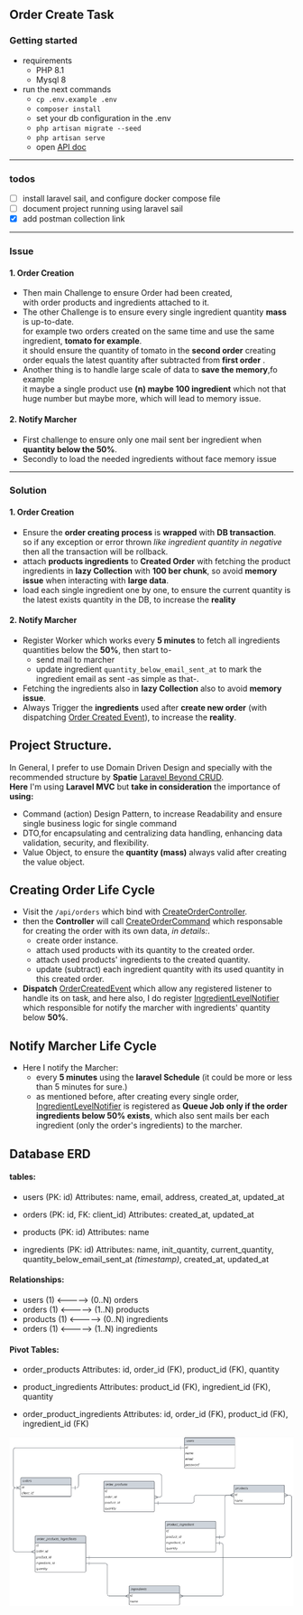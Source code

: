 ## Order Create Task

### Getting started
- requirements
  - PHP 8.1
  - Mysql 8
- run the next commands
  - ``cp .env.example .env`` 
  - ``composer install``
  - set your db configuration in the .env
  - ``php artisan migrate --seed``
  - ``php artisan serve``
  - open [API doc](https://documenter.getpostman.com/view/26549647/2s9YC5xsMm)
---

### todos 
- [ ] install laravel sail, and configure docker compose file
- [ ] document project running using laravel sail
- [x] add postman collection link
---
### Issue
#### 1.  Order Creation
 - Then main Challenge to ensure Order had been created, <br/> with order products and ingredients attached to it.
 - The other Challenge is to ensure every single ingredient quantity **mass** is up-to-date. <br/> for example two orders created on the same time and use the same ingredient, **tomato for example**. <br/> it should ensure the quantity of tomato in the **second order** creating order equals the latest quantity after subtracted from **first order** .
 - Another thing is to handle large scale of data to **save the memory**,fo example <br/> it maybe a single product use **(n) maybe 100 ingredient** which not that huge number but maybe more, which will lead to memory issue.
#### 2. Notify Marcher
- First challenge to ensure only one mail sent ber ingredient when **quantity below the 50%**.
- Secondly to load the needed ingredients without face memory issue
---
### Solution
#### 1.  Order Creation
-  Ensure the **order creating process** is **wrapped** with **DB transaction**. <br/> so if any exception or error thrown _like ingredient quantity in negative_ then all the transaction will be rollback.
-  attach **products ingredients** to **Created Order** with fetching the product ingredients in **lazy Collection** with **100 ber chunk**, so avoid **memory issue** when interacting with **large data**.
-  load each single ingredient one by one, to ensure the current quantity is the latest exists quantity in the DB, to increase the **reality**
#### 2. Notify Marcher
- Register Worker which works every **5 minutes** to fetch all ingredients quantities below the **50%**, then start to-
  - send mail to marcher
  - update ingredient `quantity_below_email_sent_at` to mark the ingredient email as sent -as simple as that-.
- Fetching the ingredients also in **lazy Collection** also to avoid **memory issue**.
- Always Trigger  the **ingredients** used after **create new order** (with dispatching [Order Created Event](app/Events/Order/OrderCreatedEvent.php)), to increase the **reality**.

## Project Structure.
In General, I prefer to use Domain Driven Design and specially with the recommended structure by **Spatie** [Laravel Beyond CRUD](https://spatie.be/products/laravel-beyond-crud).<br/>
**Here** I'm using **Laravel MVC** but **take in consideration** the importance of **using:** 
- Command (action) Design Pattern, to increase Readability and ensure single business logic for single command
- DTO,for encapsulating and centralizing data handling, enhancing data validation, security, and flexibility. 
- Value Object, to ensure the **quantity (mass)** always valid after creating the value object.

## Creating Order Life Cycle
- Visit the `/api/orders` which bind with [CreateOrderController](app/Http/Controllers/Order/CreateOrderController.php).
- then the **Controller** will call [CreateOrderCommand](app/Commands/Order/CreateOrderCommand.php) which responsable for creating the order with its own data, _in details:_.
  - create order instance.
  - attach used products with its quantity to the created order.
  - attach used products' ingredients to the created quantity.
  - update (subtract) each ingredient quantity with its used quantity in this created order.
- **Dispatch** [OrderCreatedEvent](app/Events/Order/OrderCreatedEvent.php) which allow any registered listener to handle its on task, and here also, I do register [IngredientLevelNotifier](app/Listeners/Order/IngredientLevelNotifier.php) which responsible for notify the marcher with ingredients' quantity below **50%**.

## Notify Marcher Life Cycle
- Here I notify the Marcher:
  - every **5 minutes** using the **laravel Schedule** (it could be more or less than 5 minutes for sure.)
  - as mentioned before, after creating every single order, [IngredientLevelNotifier](app/Listeners/Order/IngredientLevelNotifier.php) is registered as **Queue Job** **only if the  order ingredients below 50% exists**, which also sent mails ber each ingredient (only the order's ingredients) to the marcher.

## Database ERD
#### tables:
- users (PK: id)
  Attributes: name, email, address, created_at, updated_at

- orders (PK: id, FK: client_id)
  Attributes: created_at, updated_at

- products (PK: id)
  Attributes: name

- ingredients (PK: id)
  Attributes: name, init_quantity, current_quantity, quantity_below_email_sent_at _(timestamp)_, created_at, updated_at

#### Relationships:
- users (1) <-----> (0..N) orders
- orders (1) <-----> (1..N) products
- products (1) <-----> (0..N) ingredients
- orders (1) <-----> (1..N) ingredients

#### Pivot Tables:
- order_products
  Attributes: id, order_id (FK), product_id (FK), quantity

- product_ingredients
  Attributes: product_id (FK), ingredient_id (FK), quantity

- order_product_ingredients
  Attributes: id, order_id (FK), product_id (FK), ingredient_id (FK)

<img src="order creation erd.png" alt="J" width="1000" height="300"/>

